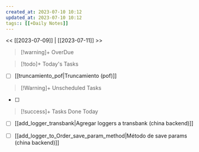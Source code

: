 ```yaml
---
created_at: 2023-07-10 10:12
updated_at: 2023-07-10 10:12
tags:: [[+Daily Notes]]
---
```


<< [[2023-07-09]] | [[2023-07-11]] >>

> [!warning]+ OverDue


> [!todo]+ Today's Tasks
- [ ] [[truncamiento_pof|Truncamiento (pof)]]

> [!Warning]+ Unscheduled Tasks
- [ ] 

> [!success]+ Tasks Done Today
- [ ] [[add_logger_transbank|Agregar loggers a transbank (china backend)]]
- [ ] [[add_logger_to_Order_save_param_method|Método de save params (china backend)]]

